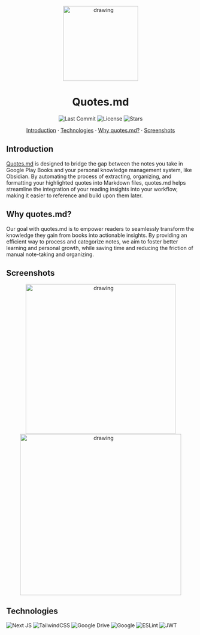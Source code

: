 <p align="center"><img src="https://github.com/user-attachments/assets/9faf039f-cedd-4e6c-a9ac-2f1f7cfa40ef" alt="drawing" width="200"/><p/>
        
<h1 align="center">Quotes.md</h1>

<p align="center">
        <img src="https://img.shields.io/github/last-commit/icarodredd/quotes.md?color=%237A1CAC" alt="Last Commit">
        <img src="https://img.shields.io/github/license/icarodredd/quotes.md?style=flat&color=%237A1CAC" alt="License">
        <img src="https://img.shields.io/github/stars/icarodredd/quotes.md?style=flat&color=%237A1CAC" alt="Stars">
</p>

<p align="center"><a href="https://github.com/icarodredd/quotes.md/edit/main/README.md#introduction">Introduction</a> · 
<a href="https://github.com/icarodredd/quotes.md/edit/main/README.md#technologies">Technologies</a> · 
<a href="https://github.com/icarodredd/quotes.md/edit/main/README.md#why-quotesmd">Why quotes.md?</a> · 
<a href="https://github.com/icarodredd/quotes.md/edit/main/README.md#screenshots">Screenshots</a></p>

## Introduction
[Quotes.md](https://quotes-md.vercel.app/) is designed to bridge the gap between the notes you take in Google Play Books and your personal knowledge management system, like Obsidian. By automating the process of extracting, organizing, and formatting your highlighted quotes into Markdown files, quotes.md helps streamline the integration of your reading insights into your workflow, making it easier to reference and build upon them later.

## Why quotes.md?
Our goal with quotes.md is to empower readers to seamlessly transform the knowledge they gain from books into actionable insights. By providing an efficient way to process and categorize notes, we aim to foster better learning and personal growth, while saving time and reducing the friction of manual note-taking and organizing.

## Screenshots
<p align="center"><img src="https://github.com/user-attachments/assets/e08200c1-3e74-408c-aadc-e3593f4b3a14" alt="drawing" width="400"/>
<img src="https://github.com/user-attachments/assets/0a451872-71e8-400e-adbf-a9c015d07aef" alt="drawing" width="430"/><p/>

## Technologies
![Next JS](https://img.shields.io/badge/Next-black?style=for-the-badge&logo=next.js&logoColor=white)
![TailwindCSS](https://img.shields.io/badge/tailwindcss-%2338B2AC.svg?style=for-the-badge&logo=tailwind-css&logoColor=white)
![Google Drive](https://img.shields.io/badge/Google%20Drive-4285F4?style=for-the-badge&logo=googledrive&logoColor=white)
![Google](https://img.shields.io/badge/google-4285F4?style=for-the-badge&logo=google&logoColor=white)
![ESLint](https://img.shields.io/badge/ESLint-4B3263?style=for-the-badge&logo=eslint&logoColor=white)
![JWT](https://img.shields.io/badge/JWT-black?style=for-the-badge&logo=JSON%20web%20tokens)
